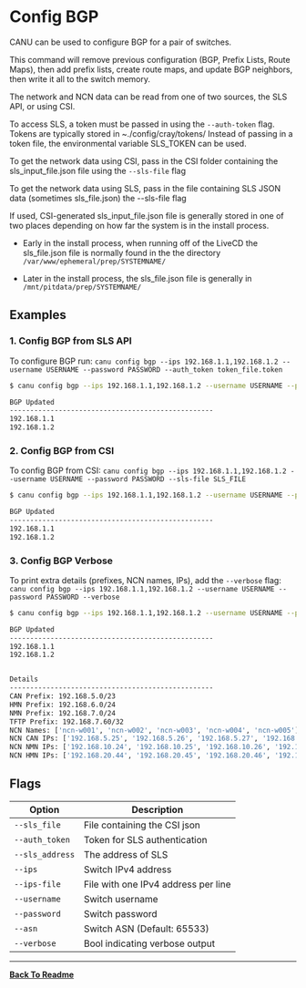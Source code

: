 # Config BGP

CANU can be used to configure BGP for a pair of switches.

This command will remove previous configuration (BGP, Prefix Lists, Route Maps), then add prefix lists, create
route maps, and update BGP neighbors, then write it all to the switch memory.

The network and NCN data can be read from one of two sources, the SLS API, or using CSI.

To access SLS, a token must be passed in using the `--auth-token` flag.
Tokens are typically stored in ~./config/cray/tokens/
Instead of passing in a token file, the environmental variable SLS_TOKEN can be used.

To get the network data using CSI, pass in the CSI folder containing the sls_input_file.json file using the `--sls-file` flag

To get the network data using SLS, pass in the file containing SLS JSON data (sometimes sls_file.json) the --sls-file flag

If used, CSI-generated sls_input_file.json file is generally stored in one of two places depending on how far the system is in the install process.

- Early in the install process, when running off of the LiveCD the sls_file.json file is normally found in the the directory `/var/www/ephemeral/prep/SYSTEMNAME/`

- Later in the install process, the sls_file.json file is generally in `/mnt/pitdata/prep/SYSTEMNAME/`

## Examples

### 1. Config BGP from SLS API

To configure BGP run: `canu config bgp --ips 192.168.1.1,192.168.1.2 --username USERNAME --password PASSWORD --auth_token token_file.token`

```bash
$ canu config bgp --ips 192.168.1.1,192.168.1.2 --username USERNAME --password PASSWORD --auth_token token_file.token

BGP Updated
--------------------------------------------------
192.168.1.1
192.168.1.2

```

### 2. Config BGP from CSI

To config BGP from CSI: `canu config bgp --ips 192.168.1.1,192.168.1.2 --username USERNAME --password PASSWORD --sls-file SLS_FILE`

```bash
$ canu config bgp --ips 192.168.1.1,192.168.1.2 --username USERNAME --password PASSWORD --sls-file SLS_FILE

BGP Updated
--------------------------------------------------
192.168.1.1
192.168.1.2
```

### 3. Config BGP Verbose

To print extra details (prefixes, NCN names, IPs), add the `--verbose` flag: `canu config bgp --ips 192.168.1.1,192.168.1.2 --username USERNAME --password PASSWORD --verbose`

```bash
$ canu config bgp --ips 192.168.1.1,192.168.1.2 --username USERNAME --password PASSWORD --verbose

BGP Updated
--------------------------------------------------
192.168.1.1
192.168.1.2


Details
--------------------------------------------------
CAN Prefix: 192.168.5.0/23
HMN Prefix: 192.168.6.0/24
NMN Prefix: 192.168.7.0/24
TFTP Prefix: 192.168.7.60/32
NCN Names: ['ncn-w001', 'ncn-w002', 'ncn-w003', 'ncn-w004', 'ncn-w005']
NCN CAN IPs: ['192.168.5.25', '192.168.5.26', '192.168.5.27', '192.168.5.28', '192.168.5.29']
NCN NMN IPs: ['192.168.10.24', '192.168.10.25', '192.168.10.26', '192.168.10.27', '192.168.10.28']
NCN HMN IPs: ['192.168.20.44', '192.168.20.45', '192.168.20.46', '192.168.20.47', '192.168.20.48']
```

## Flags

| Option          | Description                            |
| --------------- | -------------------------------------- |
| `--sls_file`    | File containing the CSI json           |
| `--auth_token`  | Token for SLS authentication           |
| `--sls_address` | The address of SLS                     |
| `--ips`         | Switch IPv4 address                    |
| `--ips-file`    | File with one IPv4 address per line    |
| `--username`    | Switch username                        |
| `--password`    | Switch password                        |
| `--asn`         | Switch ASN (Default: 65533)            |
| `--verbose`     | Bool indicating verbose output         |

---

**[Back To Readme](/readme.md)**<br>
